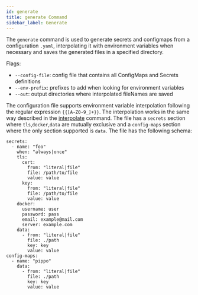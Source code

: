 ```yaml
---
id: generate
title: generate Command
sidebar_label: Generate
---
```

The `generate` command is used to generate secrets and configmaps from a configuration `.yaml`, interpolating it with environment variables when necessary and saves the generated files in a specified directory.

Flags:
- `--config-file`: config file that contains all ConfigMaps and Secrets definitions
- `--env-prefix`: prefixes to add when looking for environment variables
- `--out`: output directories where interpolated fileNames are saved

The configuration file supports environment variable interpolation following the regular expression `{{[A-Z0-9_]+}}`. The interpolation works in the same way described in the [interpolate](./interpolate.md) command.
The file has a `secrets` section where `tls`,`docker`,`data` are mutually exclusive and a `config-maps` section where the only section supported is `data`. The file has the following schema:

```
secrets:
  - name: "foo"
    when: "always|once"
    tls:
      cert:
        from: "literal|file"
        file: /path/to/file
        value: value
      key:
        from: "literal|file"
        file: /path/to/file
        value: value
    docker:
      username: user
      password: pass
      email: example@mail.com
      server: example.com
    data:
      - from: "literal|file"
        file: ./path
        key: key
        value: value
config-maps:
  - name: "pippo"
    data:
      - from: "literal|file"
        file: ./path
        key: key
        value: value
```
